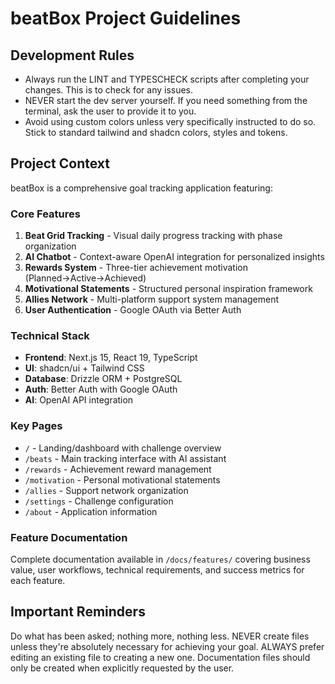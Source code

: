 # beatBox Project Guidelines

## Development Rules
- Always run the LINT and TYPESCHECK scripts after completing your changes. This is to check for any issues.
- NEVER start the dev server yourself. If you need something from the terminal, ask the user to provide it to you.
- Avoid using custom colors unless very specifically instructed to do so. Stick to standard tailwind and shadcn colors, styles and tokens.

## Project Context

beatBox is a comprehensive goal tracking application featuring:

### Core Features
1. **Beat Grid Tracking** - Visual daily progress tracking with phase organization
2. **AI Chatbot** - Context-aware OpenAI integration for personalized insights  
3. **Rewards System** - Three-tier achievement motivation (Planned→Active→Achieved)
4. **Motivational Statements** - Structured personal inspiration framework
5. **Allies Network** - Multi-platform support system management
6. **User Authentication** - Google OAuth via Better Auth

### Technical Stack
- **Frontend**: Next.js 15, React 19, TypeScript
- **UI**: shadcn/ui + Tailwind CSS
- **Database**: Drizzle ORM + PostgreSQL
- **Auth**: Better Auth with Google OAuth
- **AI**: OpenAI API integration

### Key Pages
- `/` - Landing/dashboard with challenge overview
- `/beats` - Main tracking interface with AI assistant
- `/rewards` - Achievement reward management
- `/motivation` - Personal motivational statements
- `/allies` - Support network organization  
- `/settings` - Challenge configuration
- `/about` - Application information

### Feature Documentation
Complete documentation available in `/docs/features/` covering business value, user workflows, technical requirements, and success metrics for each feature.

## Important Reminders
Do what has been asked; nothing more, nothing less.
NEVER create files unless they're absolutely necessary for achieving your goal.
ALWAYS prefer editing an existing file to creating a new one.
Documentation files should only be created when explicitly requested by the user.
